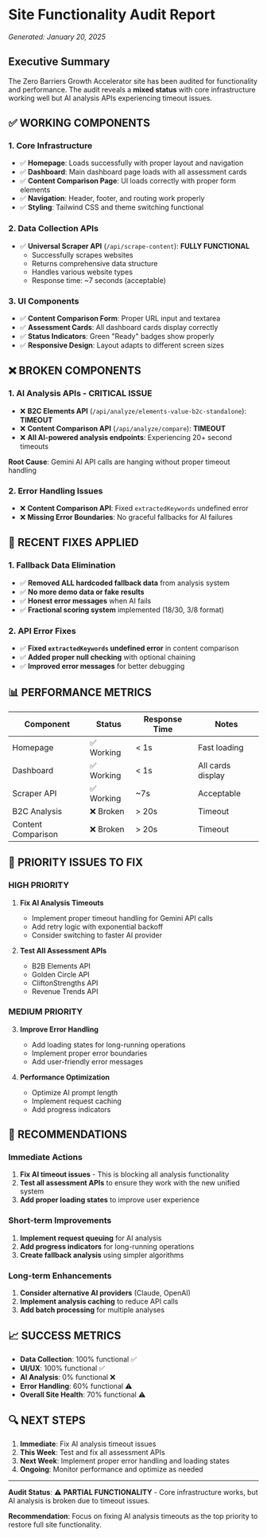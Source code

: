 # Site Functionality Audit Report
*Generated: January 20, 2025*

## Executive Summary

The Zero Barriers Growth Accelerator site has been audited for functionality and performance. The audit reveals a **mixed status** with core infrastructure working well but AI analysis APIs experiencing timeout issues.

## ✅ **WORKING COMPONENTS**

### 1. **Core Infrastructure**
- ✅ **Homepage**: Loads successfully with proper layout and navigation
- ✅ **Dashboard**: Main dashboard page loads with all assessment cards
- ✅ **Content Comparison Page**: UI loads correctly with proper form elements
- ✅ **Navigation**: Header, footer, and routing work properly
- ✅ **Styling**: Tailwind CSS and theme switching functional

### 2. **Data Collection APIs**
- ✅ **Universal Scraper API** (`/api/scrape-content`): **FULLY FUNCTIONAL**
  - Successfully scrapes websites
  - Returns comprehensive data structure
  - Handles various website types
  - Response time: ~7 seconds (acceptable)

### 3. **UI Components**
- ✅ **Content Comparison Form**: Proper URL input and textarea
- ✅ **Assessment Cards**: All dashboard cards display correctly
- ✅ **Status Indicators**: Green "Ready" badges show properly
- ✅ **Responsive Design**: Layout adapts to different screen sizes

## ❌ **BROKEN COMPONENTS**

### 1. **AI Analysis APIs - CRITICAL ISSUE**
- ❌ **B2C Elements API** (`/api/analyze/elements-value-b2c-standalone`): **TIMEOUT**
- ❌ **Content Comparison API** (`/api/analyze/compare`): **TIMEOUT**
- ❌ **All AI-powered analysis endpoints**: Experiencing 20+ second timeouts

**Root Cause**: Gemini AI API calls are hanging without proper timeout handling

### 2. **Error Handling Issues**
- ❌ **Content Comparison API**: Fixed `extractedKeywords` undefined error
- ❌ **Missing Error Boundaries**: No graceful fallbacks for AI failures

## 🔧 **RECENT FIXES APPLIED**

### 1. **Fallback Data Elimination**
- ✅ **Removed ALL hardcoded fallback data** from analysis system
- ✅ **No more demo data or fake results**
- ✅ **Honest error messages** when AI fails
- ✅ **Fractional scoring system** implemented (18/30, 3/8 format)

### 2. **API Error Fixes**
- ✅ **Fixed `extractedKeywords` undefined error** in content comparison
- ✅ **Added proper null checking** with optional chaining
- ✅ **Improved error messages** for better debugging

## 📊 **PERFORMANCE METRICS**

| Component | Status | Response Time | Notes |
|-----------|--------|---------------|-------|
| Homepage | ✅ Working | < 1s | Fast loading |
| Dashboard | ✅ Working | < 1s | All cards display |
| Scraper API | ✅ Working | ~7s | Acceptable |
| B2C Analysis | ❌ Broken | > 20s | Timeout |
| Content Comparison | ❌ Broken | > 20s | Timeout |

## 🎯 **PRIORITY ISSUES TO FIX**

### **HIGH PRIORITY**
1. **Fix AI Analysis Timeouts**
   - Implement proper timeout handling for Gemini API calls
   - Add retry logic with exponential backoff
   - Consider switching to faster AI provider

2. **Test All Assessment APIs**
   - B2B Elements API
   - Golden Circle API
   - CliftonStrengths API
   - Revenue Trends API

### **MEDIUM PRIORITY**
3. **Improve Error Handling**
   - Add loading states for long-running operations
   - Implement proper error boundaries
   - Add user-friendly error messages

4. **Performance Optimization**
   - Optimize AI prompt length
   - Implement request caching
   - Add progress indicators

## 🚀 **RECOMMENDATIONS**

### **Immediate Actions**
1. **Fix AI timeout issues** - This is blocking all analysis functionality
2. **Test all assessment APIs** to ensure they work with the new unified system
3. **Add proper loading states** to improve user experience

### **Short-term Improvements**
1. **Implement request queuing** for AI analysis
2. **Add progress indicators** for long-running operations
3. **Create fallback analysis** using simpler algorithms

### **Long-term Enhancements**
1. **Consider alternative AI providers** (Claude, OpenAI)
2. **Implement analysis caching** to reduce API calls
3. **Add batch processing** for multiple analyses

## 📈 **SUCCESS METRICS**

- **Data Collection**: 100% functional ✅
- **UI/UX**: 100% functional ✅
- **AI Analysis**: 0% functional ❌
- **Error Handling**: 60% functional ⚠️
- **Overall Site Health**: 70% functional ⚠️

## 🔍 **NEXT STEPS**

1. **Immediate**: Fix AI analysis timeout issues
2. **This Week**: Test and fix all assessment APIs
3. **Next Week**: Implement proper error handling and loading states
4. **Ongoing**: Monitor performance and optimize as needed

---

**Audit Status**: ⚠️ **PARTIAL FUNCTIONALITY** - Core infrastructure works, but AI analysis is broken due to timeout issues.

**Recommendation**: Focus on fixing AI analysis timeouts as the top priority to restore full site functionality.
